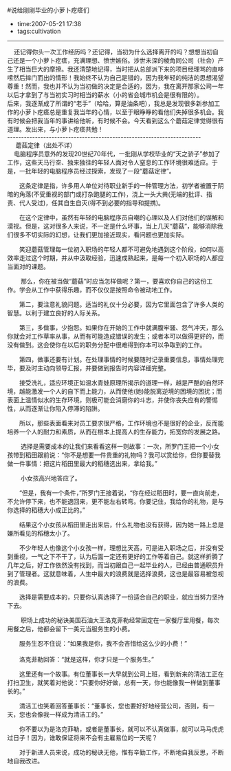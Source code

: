 #说给刚刚毕业的小萝卜疙瘩们

- time:2007-05-21 17:38
- tags:cultivation

---
<p>&nbsp;&nbsp;&nbsp; 还记得你头一次工作经历吗？还记得，当初为什么选择离开的吗？想想当初自己还是一个小萝卜疙瘩，充满理想、愤世嫉俗。涉世未深的棱角同公司（社会）产生了相当巨大的摩擦。我还清楚地记得，当时把从总部派下来的项目经理骂的直哆嗦然后摔门而出的情形！我始终不认为自己是错的，因为我年轻的纯洁的思想渴望尊重！然而，我也并不认为当初做的决定是合适的，因为，我在离开那家公司一年以后才拿到了与当初实习时相当的薪水（小的省会城市机会是很有限的）。<br>后来，我逐渐成了所谓的“老手”（哈哈，算是油条吧），我总是发现很多新参加工作的小萝卜疙瘩总是重复我当年的心情，以至于眼睁睁的看他们失掉很多机会。我有时候会把我当年的事讲给他听，有时候不会。今天看到这么个蘑菇定律觉得很有道理。发出来，与小萝卜疙瘩共勉！<br>----------------------------------------------------------------------<br>&nbsp;&nbsp;&nbsp;&nbsp;&nbsp;蘑菇定律（出处不详）<br>&nbsp;&nbsp;&nbsp; 电脑程序员意外的发现20世纪70年代，一批刚从学校毕业的“天之骄子”参加了工作，这些天马行空、独来独往的年轻人面对令人窒息的工作环境很难适应。于是，一批年轻的电脑程序员经过探索，发现了一段“蘑菇定律”。</p>
<p>　　这条定律是指，许多用人单位对待职业新手的一种管理方法，初学者被置于阴暗的角落(不受重视的部门或打杂跑腿的工作)，浇上一头大粪(无端的批评、指责、代人受过)，任其自生自灭(得不到必要的指导和提携)。</p>
<p>　　在这个定律中，虽然有年轻的电脑程序员自嘲的心理以及人们对他们的误解和漠视。但是，这对很多人来说，不一定是什么坏事，当上几天“蘑菇”，能够消除我们很多不切实际的幻想，让我们更加接近现实，看问题也更加实际。</p>
<p>　　笑迎蘑菇管理每一位初入职场的年轻人都不可避免地遇到这个阶段，如何以高效率走过这个时期，并从中汲取经验，迅速成熟起来，是每一个初入职场的人都应当面对的课题。 </p>
<p>&nbsp;&nbsp;&nbsp;&nbsp;&nbsp;&nbsp;&nbsp; 那么，你在被当做“蘑菇”时应当怎样做呢？第一，要喜欢你自己的这份工作。学会从工作中获得乐趣，而不仅仅是按照命令被动地工作。</p>
<p>　　第二，要注意礼貌问题。适当的礼仪十分必要，因为它里面包含了许多人类的智慧。以利于建立良好的人际关系。</p>
<p>　　第三，多做事，少抱怨。如果你在开始的工作中就满腹牢骚、怨气冲天，那么你就会对工作草率从事，从而有可能造成错误的发生；或者本可以做得更好的，而没有做到。这会使你在以后的职务分配中很难得到你本可以争取到的工作。</p>
<p>　　第四，做事还要有计划。在处理事情的时候要随时记录重要信息，事情处理完毕，要及时主动向领导汇报，并要做到报告时内容详细完整。</p>
<p>　　接受洗礼，适应环境正如温水青蛙原理所揭示的道理一样，越是严酷的自然环境，越能激发一个人的自下而上能力，从而使他(她)能脱离逆境的困境的困扰；而表面上温情似水的生存环境，则极可能会消磨你的斗志，并使你丧失应有的警惕性，从而逐渐让你陷入停滞的陷阱。</p>
<p>　　所以，那些表面看来对员工要求很严格，工作环境也不是很好的企业，反而能培养一个人的耐力和素质，从而在根本上提高人的生存能力，拓宽你的发展之路。 </p>
<p>&nbsp;&nbsp;&nbsp;&nbsp;&nbsp;&nbsp;&nbsp; 选择是需要成本的让我们来看看这样一则故事：一次，所罗门王把一个小女孩带到稻田跟前说：“你不是想要一件贵重的礼物吗？我可以赏给你，但你要替我做一件事情：把这片稻田里最大的稻穗选出来，拿给我。”</p>
<p>&nbsp;&nbsp;&nbsp;&nbsp;&nbsp;&nbsp;&nbsp; 小女孩高兴地答应了。</p>
<p>　　“但是，我有一个条件，”所罗门王接着说，“你在经过稻田时，要一直向前走，不允许停下来，也不能退回来，更不能左右转弯。你要记住，我给你的礼物，是与你选择的稻穗大小成正比的。”</p>
<p>　　结果这个小女孩从稻田里走出来后，什么礼物也没有获得，因为她一路上总是嫌所看见的稻穗太小了。</p>
<p>　　不少年轻人也像这个小女孩一样，理想比天高，可是进入职场之后，并没有受到重视，一气之下不干了，认为后面一定还有更好的工作等着自己。就这样折腾了几年之后，好工作依然没有找到，而当初跟自己一起毕业的人，已经由普通职员升到了管理者。这就意味着，人生中最大的浪费就是选择浪费，这也是最容易被忽视的浪费。</p>
<p>　　选择是需要成本的，只要你认真选择了一份适合自己的职业，就应当努力坚持下去。 </p>
<p>&nbsp;&nbsp;&nbsp;&nbsp;&nbsp;&nbsp;&nbsp; 职场上成功的秘诀美国石油大王洛克菲勒经常固定在一家餐厅里用餐，每次用餐之后，他都会留下一美元当服务生的小费。</p>
<p>　　服务生忍不住说：“如果我是你，我不会吝惜给这么少的小费！”<br>&nbsp;<br>　　洛克菲勒回答：“就是这样，你才只是一个服务生。”</p>
<p>　　这里还有一个故事。有位董事长一大早就到公司上班，看到新来的清洁工正在打扫卫生，就笑着对他说：“只要你好好做，总有一天，你也能像我一样做到董事长的。”</p>
<p>　　清洁工也笑着回答董事长：“董事长，您也要好好地经营公司，否则，有一天，您也会像我一样成为清洁工的。”</p>
<p>　　你不要以为是洛克菲勒，或者是董事长，就可以不认真做事，就可以马马虎虎过日子！因为，谁敢保证将来不会有主雇易位的一天呢？</p>
<p>　　对于新进人员来说，成功的秘诀无他，惟有辛勤工作，不断地自我反思，不断地自我改进。</p>
